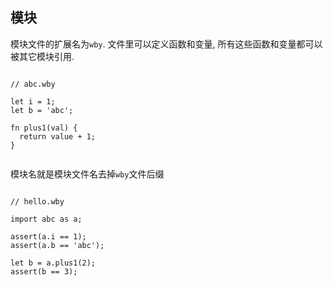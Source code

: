 
## 模块

模块文件的扩展名为`wby`. 文件里可以定义函数和变量, 所有这些函数和变量都可以被其它模块引用.

```wby

// abc.wby

let i = 1;
let b = 'abc';

fn plus1(val) {
  return value + 1;
}


```


模块名就是模块文件名去掉`wby`文件后缀

```wby

// hello.wby

import abc as a;

assert(a.i == 1);
assert(a.b == 'abc');

let b = a.plus1(2);
assert(b == 3);

```
